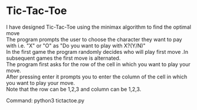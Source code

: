 # Tic-Tac-Toe

I have designed Tic-Tac-Toe using the minimax algorithm to find the optimal move <br/> 
The program prompts the user to choose the character they want to pay with i.e. "X" or "O" as "Do you want to play with X?(Y/N)" <br/>
In the first game the program randomly decides who will play first move .In subsequent games the first move is alternated. <br/>
The program first asks for the row of the cell in which you want to play your move. <br/>
After pressing enter it prompts you to enter the column of the cell in which you want to play your move. <br/>
Note that the row can be 1,2,3 and column can be 1,2,3. <br/>

Command: python3 tictactoe.py <br/>
